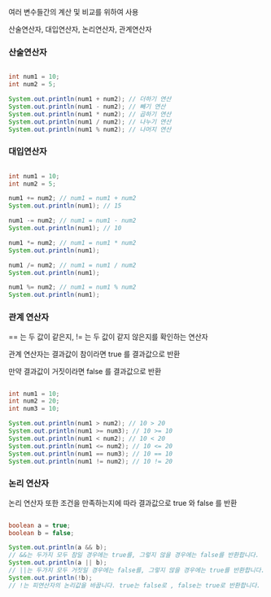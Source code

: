 여러 변수들간의 계산 및 비교를 위하여 사용

산술연산자, 대입연산자, 논리연산자, 관계연산자

### 산술연산자

```java

int num1 = 10;
int num2 = 5; 

System.out.println(num1 + num2); // 더하기 연산
System.out.println(num1 - num2); // 빼기 연산
System.out.println(num1 * num2); // 곱하기 연산
System.out.println(num1 / num2); // 나누기 연산
System.out.println(num1 % num2); // 나머지 연산

```

### 대입연산자

```java

int num1 = 10;
int num2 = 5;

num1 += num2; // num1 = num1 + num2
System.out.println(num1); // 15

num1 -= num2; // num1 = num1 - num2
System.out.println(num1); // 10

num1 *= num2; // num1 = num1 * num2
System.out.println(num1);

num1 /= num2; // num1 = num1 / num2
System.out.println(num1);

num1 %= num2; // num1 = num1 % num2 
System.out.println(num1);

```

### 관계 연산자

== 는 두 값이 같은지, != 는 두 값이 같지 않은지를 확인하는 연산자

관계 연산자는 결과값이 참이라면 true 를 결과값으로 반환 

만약 결과값이 거짓이라면 false 를 결과값으로 반환

```java

int num1 = 10;
int num2 = 20;
int num3 = 10;

System.out.println(num1 > num2); // 10 > 20
System.out.println(num1 >= num3); // 10 >= 10
System.out.println(num1 < num2); // 10 < 20
System.out.println(num1 <= num2); // 10 <= 20
System.out.println(num1 == num3); // 10 == 10
System.out.println(num1 != num2); // 10 != 20

```

### 논리 연산자

논리 연산자 또한 조건을 만족하는지에 따라 결과값으로 true 와 false 를 반환

```java

boolean a = true;
boolean b = false;

System.out.println(a && b);
// &&는 두가지 모두 참일 경우에는 true를, 그렇지 않을 경우에는 false를 반환합니다.
System.out.println(a || b);
// ||는 두가지 모두 거짓일 경우에는 false를, 그렇지 않을 경우에는 true를 반환합니다.
System.out.println(!b);
// !는 피연산자의 논리값을 바꿉니다. true는 false로 , false는 true로 반환합니다.

```
